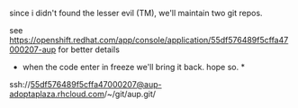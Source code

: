 since i didn't found the lesser evil (TM),
we'll maintain two git repos.

see https://openshift.redhat.com/app/console/application/55df576489f5cffa47000207-aup for better details







* when the code enter in freeze we'll bring it back. hope so. *


ssh://55df576489f5cffa47000207@aup-adoptaplaza.rhcloud.com/~/git/aup.git/
